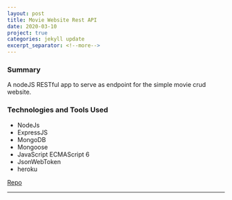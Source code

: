 ```yaml
---
layout: post
title: Movie Website Rest API
date: 2020-03-10
project: true
categories: jekyll update
excerpt_separator: <!--more-->
---
```



### Summary

A nodeJS RESTful app to serve as endpoint for the simple movie crud website.
### Technologies and Tools Used
- NodeJs
- ExpressJS
- MongoDB
- Mongoose
- JavaScript ECMAScript 6
- JsonWebToken
- heroku

<!-- https://movie-website-rest-api.herokuapp.com/ -->
[Repo](https://github.com/kinming92/movie-website-rest-api)

<hr>